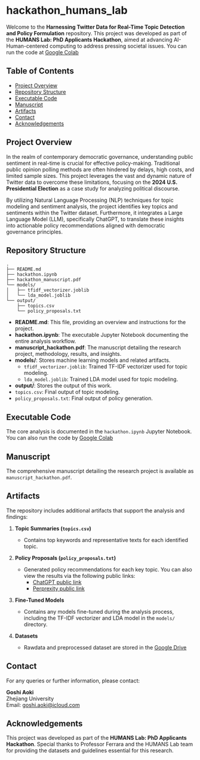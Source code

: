 # hackathon_humans_lab

Welcome to the **Harnessing Twitter Data for Real-Time Topic Detection and Policy Formulation** repository. This project was developed as part of the **HUMANS Lab: PhD Applicants Hackathon**, aimed at advancing AI-Human-centered computing to address pressing societal issues. You can run the code at [Google Colab](https://colab.research.google.com/drive/1PshJ5Eoa8fHFkUUT0RBJyAjygzWEY23m?usp=sharing)

## Table of Contents
- [Project Overview](#project-overview)
- [Repository Structure](#repository-structure)
- [Executable Code](#executable-code)
- [Manuscript](#manuscript)
- [Artifacts](#artifacts)
- [Contact](#contact)
- [Acknowledgements](#acknowledgements)

## Project Overview

In the realm of contemporary democratic governance, understanding public sentiment in real-time is crucial for effective policy-making. Traditional public opinion polling methods are often hindered by delays, high costs, and limited sample sizes. This project leverages the vast and dynamic nature of Twitter data to overcome these limitations, focusing on the **2024 U.S. Presidential Election** as a case study for analyzing political discourse.

By utilizing Natural Language Processing (NLP) techniques for topic modeling and sentiment analysis, the project identifies key topics and sentiments within the Twitter dataset. Furthermore, it integrates a Large Language Model (LLM), specifically ChatGPT, to translate these insights into actionable policy recommendations aligned with democratic governance principles.

## Repository Structure

```
.
├── README.md
├── hackathon.ipynb
├── hackathon_manuscript.pdf
└── models/
│   ├── tfidf_vectorizer.joblib
│   └── lda_model.joblib    
└── output/
    ├── topics.csv
    └── policy_proposals.txt

```

- **README.md**: This file, providing an overview and instructions for the project.
- **hackathon.ipynb**: The executable Jupyter Notebook documenting the entire analysis workflow. 
- **manuscript_hackathon.pdf**: The manuscript detailing the research project, methodology, results, and insights.
- **models/**: Stores machine learning models and related artifacts.
  - `tfidf_vectorizer.joblib`: Trained TF-IDF vectorizer used for topic modeling.
  - `lda_model.joblib`: Trained LDA model used for topic modeling.
- **output/**: Stores the output of this work.
- `topics.csv`: Final output of topic modeling.
- `policy_proposals.txt`: Final output of policy generation.

## Executable Code

The core analysis is documented in the `hackathon.ipynb` Jupyter Notebook. You can also run the code by [Google Colab](https://colab.research.google.com/drive/1PshJ5Eoa8fHFkUUT0RBJyAjygzWEY23m?usp=sharing)

## Manuscript

The comprehensive manuscript detailing the research project is available as `manuscript_hackathon.pdf`. 

## Artifacts

The repository includes additional artifacts that support the analysis and findings:

1. **Topic Summaries (`topics.csv`)**
   - Contains top keywords and representative texts for each identified topic.

2. **Policy Proposals (`policy_proposals.txt`)**
   - Generated policy recommendations for each key topic. You can also view the results via the following public links:
     -  [ChatGPT public link](https://chatgpt.com/share/677fe8bb-3e88-8009-876e-86898624c84b) 
     - [Perprexity public link](https://www.perplexity.ai/search/conduct-a-targeted-search-to-g-V_MV_RK.RPO5X3jT1bXnQw)

3. **Fine-Tuned Models**
   - Contains any models fine-tuned during the analysis process, including the TF-IDF vectorizer and LDA model in the `models/` directory.

4. **Datasets**
   - Rawdata and preprocessed dataset are stored in the [Google Drive](https://drive.google.com/drive/folders/1-x3SIafqN7cmV-0PX3LFZsglkfoh-HWo?usp=drive_link)


## Contact

For any queries or further information, please contact:

**Goshi Aoki**  
Zhejiang University  
Email: [goshi.aoki@icloud.com](mailto:goshi.aoki@icloud.com)

## Acknowledgements

This project was developed as part of the **HUMANS Lab: PhD Applicants Hackathon**. Special thanks to Professor Ferrara and the HUMANS Lab team for providing the datasets and guidelines essential for this research.

